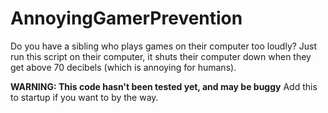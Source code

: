 # AnnoyingGamerPrevention
Do you have a sibling who plays games on their computer too loudly? Just run this script on their computer, it shuts their computer down when they get above 70 decibels (which is annoying for humans). 

**WARNING: This code hasn't been tested yet, and may be buggy**
Add this to startup if you want to by the way.

